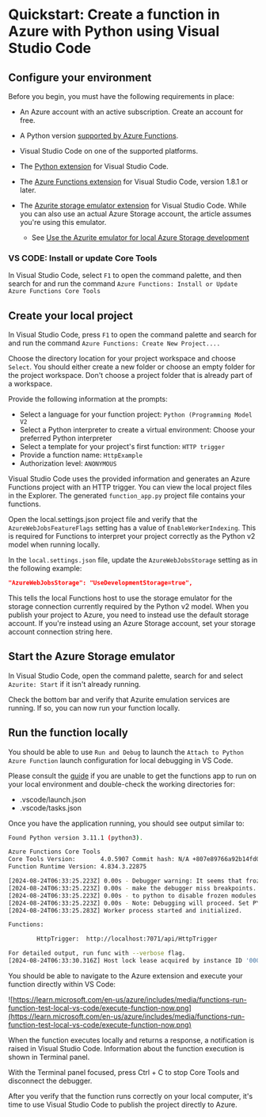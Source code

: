 # Quickstart: Create a function in Azure with Python using Visual Studio Code

## Configure your environment

Before you begin, you must have the following requirements in place:

- An Azure account with an active subscription. Create an account for free.

- A Python version [supported by Azure Functions](https://learn.microsoft.com/en-us/azure/azure-functions/supported-languages#languages-by-runtime-version).

- Visual Studio Code on one of the supported platforms.

- The [Python extension](https://marketplace.visualstudio.com/items?itemName=ms-python.python) for Visual Studio Code.

- The [Azure Functions extension](https://marketplace.visualstudio.com/items?itemName=ms-azuretools.vscode-azurefunctions) for Visual Studio Code, version 1.8.1 or later.

- The [Azurite storage emulator extension](https://marketplace.visualstudio.com/items?itemName=Azurite.azurite) for Visual Studio Code. While you can also use an actual Azure Storage account, the article assumes you're using this emulator.
  - See [Use the Azurite emulator for local Azure Storage development](https://learn.microsoft.com/en-us/azure/storage/common/storage-use-azurite?tabs=visual-studio-code%2Cblob-storage#install-azurite)

### VS CODE: Install or update Core Tools

In Visual Studio Code, select `F1` to open the command palette, and then search for and run the command `Azure Functions: Install or Update Azure Functions Core Tools`

## Create your local project

In Visual Studio Code, press `F1` to open the command palette and search for and run the command `Azure Functions: Create New Project....`

Choose the directory location for your project workspace and choose `Select`. You should either create a new folder or choose an empty folder for the project workspace. Don't choose a project folder that is already part of a workspace.

Provide the following information at the prompts:

- Select a language for your function project: `Python (Programming Model V2`
- Select a Python interpreter to create a virtual environment: Choose your preferred Python interpreter
- Select a template for your project's first function: `HTTP trigger`
- Provide a function name: `HttpExample`
- Authorization level: `ANONYMOUS`

Visual Studio Code uses the provided information and generates an Azure Functions project with an HTTP trigger. You can view the local project files in the Explorer. The generated `function_app.py` project file contains your functions.

Open the local.settings.json project file and verify that the `AzureWebJobsFeatureFlags` setting has a value of `EnableWorkerIndexing`. This is required for Functions to interpret your project correctly as the Python v2 model when running locally.

In the `local.settings.json` file, update the `AzureWebJobsStorage` setting as in the following example:

```json
"AzureWebJobsStorage": "UseDevelopmentStorage=true",
```

This tells the local Functions host to use the storage emulator for the storage connection currently required by the Python v2 model. When you publish your project to Azure, you need to instead use the default storage account. If you're instead using an Azure Storage account, set your storage account connection string here.

## Start the Azure Storage emulator

In Visual Studio Code, open the command palette, search for and select `Azurite: Start` if it isn't already running.

Check the bottom bar and verify that Azurite emulation services are running. If so, you can now run your function locally.

## Run the function locally

You should be able to use `Run and Debug` to launch the `Attach to Python Azure Function` launch configuration for local debugging in VS Code.

Please consult the [guide](https://learn.microsoft.com/en-us/azure/azure-functions/create-first-function-vs-code-python#run-the-function-locally) if you are unable to get the functions app to run on your local environment and double-check the working directories for:

- .vscode/launch.json
- .vscode/tasks.json

Once you have the application running, you should see output similar to:

```sh
Found Python version 3.11.1 (python3).

Azure Functions Core Tools
Core Tools Version:       4.0.5907 Commit hash: N/A +807e89766a92b14fd07b9f0bc2bea1d8777ab209 (64-bit)
Function Runtime Version: 4.834.3.22875

[2024-08-24T06:33:25.223Z] 0.00s - Debugger warning: It seems that frozen modules are being used, which may
[2024-08-24T06:33:25.223Z] 0.00s - make the debugger miss breakpoints. Please pass -Xfrozen_modules=off
[2024-08-24T06:33:25.223Z] 0.00s - to python to disable frozen modules.
[2024-08-24T06:33:25.223Z] 0.00s - Note: Debugging will proceed. Set PYDEVD_DISABLE_FILE_VALIDATION=1 to disable this validation.
[2024-08-24T06:33:25.283Z] Worker process started and initialized.

Functions:

        HttpTrigger:  http://localhost:7071/api/HttpTrigger

For detailed output, run func with --verbose flag.
[2024-08-24T06:33:30.316Z] Host lock lease acquired by instance ID '0000000000000000000000002D9F298A'.

```

You should be able to navigate to the Azure extension and execute your function directly within VS Code:

![https://learn.microsoft.com/en-us/azure/includes/media/functions-run-function-test-local-vs-code/execute-function-now.png](https://learn.microsoft.com/en-us/azure/includes/media/functions-run-function-test-local-vs-code/execute-function-now.png)

When the function executes locally and returns a response, a notification is raised in Visual Studio Code. Information about the function execution is shown in Terminal panel.

With the Terminal panel focused, press Ctrl + C to stop Core Tools and disconnect the debugger.

After you verify that the function runs correctly on your local computer, it's time to use Visual Studio Code to publish the project directly to Azure.
